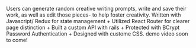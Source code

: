 Users can generate random creative writing prompts, write and save their work, as well as edit those pieces- to help foster creativity. Written with Javascript/ Redux for state management + Utilized React Router for clearer page distinction + Built a custom API with rails + Protected with BCrypt Password Authentication + Designed with custome CSS. demo video soon to come!
